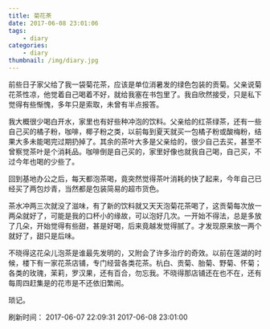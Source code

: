 ```yaml
---
title: 菊花茶
date: 2017-06-08 23:01:06
tags:
    - diary
categories:
    - diary
thumbnail: /img/diary.jpg
---
```


前些日子家父给了我一袋菊花茶，应该是单位消暑发的绿色包装的贡菊。父亲说菊花茶性凉，他觉着自己喝着不好，就给我塞在书包里了。我自欣然接受，只是私下觉得有些惭愧，多年只是索取，未曾有半点报答。

我大概很少喝白开水，家里也有好些种冲泡的饮料。父亲给的红茶绿茶，还有一些自己买的橘子粉，咖啡，椰子粉之类，以前每到夏天就买一包橘子粉或酸梅粉，结果大多未能喝完过期扔掉了。其余的茶叶大多是父亲给的，很少自己去买，甚至不曾察觉茶叶是个消耗品。咖啡倒是自己买的，家里好像也就我自己喝，自己买，不过今年也喝的少些了。

回到基地办公之后，每天都泡茶喝，竟突然觉得茶叶消耗的快了起来，今年自己已经买了两包炒青，当然都是包装简易的超市货色。

茶水冲两三次就没了滋味，有了新的饮料就又天天泡菊花茶喝了，这贡菊每次放一两朵就好了，可能是我的口杯小的缘故，可以泡好几次。一开始不得法，总是多放了几朵，开始觉得有些甜，甚是好喝，后来竟越发觉得腻了。才发现原来放一两个就好了，甜只是后味。

不晓得这花朵儿泡茶是谁最先发明的，又附会了许多治疗的奇效。以前在莲湖的时候，楼下有一家花茶店铺，专门经营各类花茶。杭白、贡菊、胎菊、野菊、怀菊；各类的玫瑰，茉莉，罗汉果，还有百合，勿忘我。不晓得那店铺还在也不在，还有每周四赶集是的花市是不还依旧繁闹。

琐记。


刷新时间：
2017-06-07 22:09:31
2017-06-08 23:01:00